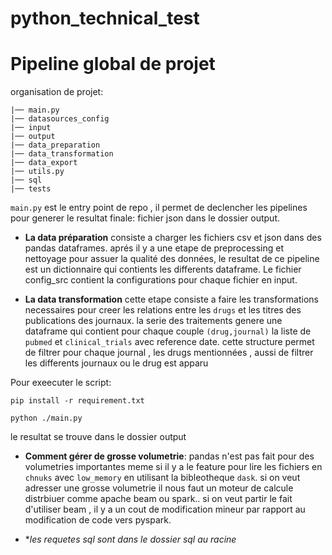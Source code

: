 # python_technical_test


# Pipeline global de projet

 organisation de projet:

    |── main.py
    |── datasources_config
    |── input
    |── output
    |── data_preparation
    |── data_transformation
    |── data_export
    |── utils.py
    |── sql
    |── tests

`main.py` est le entry point de repo , il permet de declencher les pipelines pour generer le resultat finale: fichier json dans le dossier output.

- **La data préparation**  consiste a charger les fichiers csv et json dans des pandas dataframes. aprés il y a une etape de preprocessing et nettoyage pour assuer la qualité des données, le resultat de ce pipeline est un dictionnaire qui contients les differents dataframe. Le fichier config_src contient la configurations pour chaque fichier en input.

- **La data transformation** cette etape consiste a faire les transformations necessaires pour creer les relations entre les `drugs` et les titres des publications des journaux. la serie des traitements genere une dataframe qui contient pour chaque couple `(drug,journal)` la liste de `pubmed` et `clinical_trials` avec reference date.
cette structure permet de filtrer pour chaque journal , les drugs mentionnées , aussi de filtrer les differents journaux ou le drug est apparu


Pour exeecuter le script:

`pip install -r requirement.txt`

`python ./main.py`

le resultat se trouve dans le dossier output

- **Comment gérer de grosse volumetrie**:
pandas n'est pas fait pour des volumetries importantes meme si il y a le feature pour lire les fichiers en `chnuks` avec `low_memory` en utilisant la bibleotheque `dask`. si on veut adresser une grosse volumetrie il nous faut un moteur de calcule distrbiuer comme apache beam ou spark.. si on veut partir le fait d'utiliser beam , il y a un cout de modification mineur par rapport au modification de code vers pyspark. 

- **les requetes sql sont dans le dossier sql au racine*

